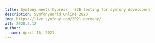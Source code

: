```yaml
---
title: Symfony meets Cypress - E2E testing for symfony developers
description: SymfonyWorld Online 2020
img: https://live.symfony.com/2021-germany/
alt: 2020.3.12
author:
  name: April 16, 2021
---
```

